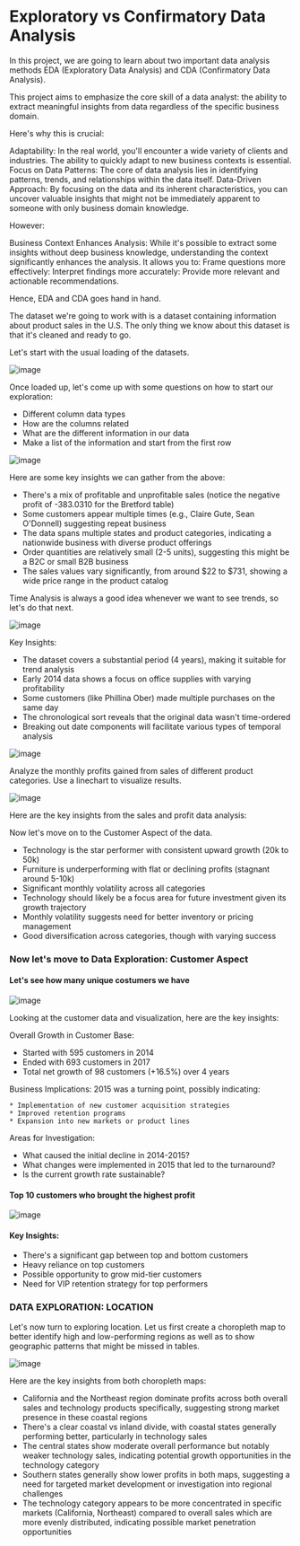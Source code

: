 # Exploratory vs Confirmatory Data Analysis

In this project, we are going to learn about two important data analysis methods EDA (Exploratory Data Analysis) and CDA (Confirmatory Data Analysis).

This project aims to emphasize the core skill of a data analyst: the ability to extract meaningful insights from data regardless of the specific business domain.

Here's why this is crucial:

Adaptability: In the real world, you'll encounter a wide variety of clients and industries. The ability to quickly adapt to new business contexts is essential.
Focus on Data Patterns: The core of data analysis lies in identifying patterns, trends, and relationships within the data itself.
Data-Driven Approach: By focusing on the data and its inherent characteristics, you can uncover valuable insights that might not be immediately apparent to someone with only business domain knowledge.

However:

Business Context Enhances Analysis: While it's possible to extract some insights without deep business knowledge, understanding the context significantly enhances the analysis. It allows you to:
Frame questions more effectively:
Interpret findings more accurately:
Provide more relevant and actionable recommendations.

Hence, EDA and CDA goes hand in hand.

The dataset we're going to work with is a dataset containing information about product sales in the U.S. The only thing we know about this dataset is that it's cleaned and ready to go.

Let's start with the usual loading of the datasets. 

![image](https://github.com/user-attachments/assets/c3b946b3-33e5-4485-8f76-6bc2103bc7ca)

Once loaded up, let's come up with some questions on how to start our exploration:

- Different column data types
- How are the columns related
- What are the different information in our data
- Make a list of the information and start from the first row

![image](https://github.com/user-attachments/assets/f2714d96-d319-4fe1-b737-253eb87186f4)

Here are some key insights we can gather from the above:

* There's a mix of profitable and unprofitable sales (notice the negative profit of -383.0310 for the Bretford table)
* Some customers appear multiple times (e.g., Claire Gute, Sean O'Donnell) suggesting repeat business
* The data spans multiple states and product categories, indicating a nationwide business with diverse product offerings
* Order quantities are relatively small (2-5 units), suggesting this might be a B2C or small B2B business
* The sales values vary significantly, from around $22 to $731, showing a wide price range in the product catalog

Time Analysis is always a good idea whenever we want to see trends, so let's do that next.

![image](https://github.com/user-attachments/assets/bc7e9edb-c78f-464e-987e-27e0b214314a)

Key Insights:

* The dataset covers a substantial period (4 years), making it suitable for trend analysis
* Early 2014 data shows a focus on office supplies with varying profitability
* Some customers (like Phillina Ober) made multiple purchases on the same day
* The chronological sort reveals that the original data wasn't time-ordered
* Breaking out date components will facilitate various types of temporal analysis

![image](https://github.com/user-attachments/assets/1058df5a-f580-449a-ae7c-27c530658c09)

Analyze the monthly profits gained from sales of different product categories. Use a linechart to visualize results.

![image](https://github.com/user-attachments/assets/a3a80caa-a2ca-40df-b05a-c5f2c4962dd2)

Here are the key insights from the sales and profit data analysis:

Now let's move on to the Customer Aspect of the data.
* Technology is the star performer with consistent upward growth (20k to 50k)
* Furniture is underperforming with flat or declining profits (stagnant around 5-10k)
* Significant monthly volatility across all categories
* Technology should likely be a focus area for future investment given its growth trajectory
* Monthly volatility suggests need for better inventory or pricing management
* Good diversification across categories, though with varying success

### Now let's move to Data Exploration: Customer Aspect

#### Let's see how many unique costumers we have

![image](https://github.com/user-attachments/assets/286aa6a6-81f6-4c96-a692-6071563ed94c)

Looking at the customer data and visualization, here are the key insights:

Overall Growth in Customer Base:
  * Started with 595 customers in 2014
  * Ended with 693 customers in 2017
  * Total net growth of 98 customers (+16.5%) over 4 years

Business Implications:
  2015 was a turning point, possibly indicating:

    * Implementation of new customer acquisition strategies
    * Improved retention programs
    * Expansion into new markets or product lines

Areas for Investigation:

  * What caused the initial decline in 2014-2015?
  * What changes were implemented in 2015 that led to the turnaround?
  * Is the current growth rate sustainable?

#### Top 10 customers who brought the highest profit

![image](https://github.com/user-attachments/assets/2a56d4f7-c475-4fcb-90ba-e6eefcccbcea)

#### Key Insights:

 * There's a significant gap between top and bottom customers
 * Heavy reliance on top customers
 * Possible opportunity to grow mid-tier customers
 * Need for VIP retention strategy for top performers

### DATA EXPLORATION: LOCATION
Let's now turn to exploring location. Let us first create a choropleth map to better identify high and low-performing regions
as well as to show geographic patterns that might be missed in tables.

![image](https://github.com/user-attachments/assets/4d6bdd85-c830-435e-b2b6-b02748b001fd)

Here are the key insights from both choropleth maps:

* California and the Northeast region dominate profits across both overall sales and technology products specifically, suggesting strong market presence in these coastal regions
* There's a clear coastal vs inland divide, with coastal states generally performing better, particularly in technology sales
* The central states show moderate overall performance but notably weaker technology sales, indicating potential growth opportunities in the technology category
* Southern states generally show lower profits in both maps, suggesting a need for targeted market development or investigation into regional challenges
* The technology category appears to be more concentrated in specific markets (California, Northeast) compared to overall sales which are more evenly distributed, indicating possible market penetration opportunities
